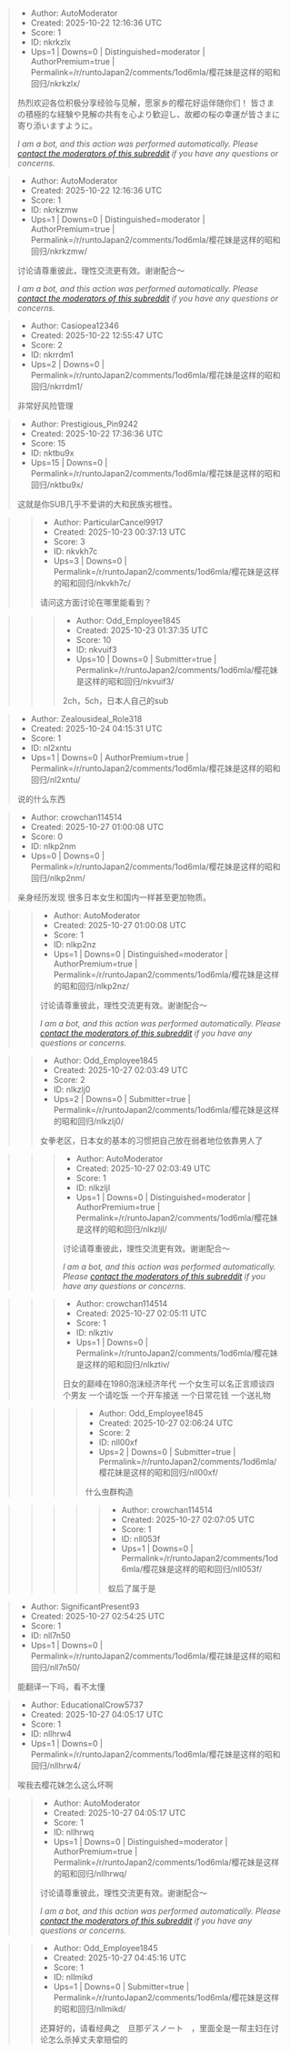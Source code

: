 > - Author: AutoModerator
> - Created: 2025-10-22 12:16:36 UTC
> - Score: 1
> - ID: nkrkzlx
> - Ups=1 | Downs=0 | Distinguished=moderator | AuthorPremium=true | Permalink=/r/runtoJapan2/comments/1od6mla/樱花妹是这样的昭和回归/nkrkzlx/
>
> 热烈欢迎各位积极分享经验与见解，愿家乡的樱花好运伴随你们！
> 皆さまの積極的な経験や見解の共有を心より歓迎し、故郷の桜の幸運が皆さまに寄り添いますように。
> 
> *I am a bot, and this action was performed automatically. Please [contact the moderators of this subreddit](/message/compose/?to=/r/runtoJapan2) if you have any questions or concerns.*

> - Author: AutoModerator
> - Created: 2025-10-22 12:16:36 UTC
> - Score: 1
> - ID: nkrkzmw
> - Ups=1 | Downs=0 | Distinguished=moderator | AuthorPremium=true | Permalink=/r/runtoJapan2/comments/1od6mla/樱花妹是这样的昭和回归/nkrkzmw/
>
> 讨论请尊重彼此，理性交流更有效。谢谢配合～
> 
> 
> *I am a bot, and this action was performed automatically. Please [contact the moderators of this subreddit](/message/compose/?to=/r/runtoJapan2) if you have any questions or concerns.*

> - Author: Casiopea12346
> - Created: 2025-10-22 12:55:47 UTC
> - Score: 2
> - ID: nkrrdm1
> - Ups=2 | Downs=0 | Permalink=/r/runtoJapan2/comments/1od6mla/樱花妹是这样的昭和回归/nkrrdm1/
>
> 非常好风险管理

> - Author: Prestigious_Pin9242
> - Created: 2025-10-22 17:36:36 UTC
> - Score: 15
> - ID: nktbu9x
> - Ups=15 | Downs=0 | Permalink=/r/runtoJapan2/comments/1od6mla/樱花妹是这样的昭和回归/nktbu9x/
>
> 这就是你SUB几乎不爱讲的大和民族劣根性。

>> - Author: ParticularCancel9917
>> - Created: 2025-10-23 00:37:13 UTC
>> - Score: 3
>> - ID: nkvkh7c
>> - Ups=3 | Downs=0 | Permalink=/r/runtoJapan2/comments/1od6mla/樱花妹是这样的昭和回归/nkvkh7c/
>>
>> 请问这方面讨论在哪里能看到？

>>> - Author: Odd_Employee1845
>>> - Created: 2025-10-23 01:37:35 UTC
>>> - Score: 10
>>> - ID: nkvuif3
>>> - Ups=10 | Downs=0 | Submitter=true | Permalink=/r/runtoJapan2/comments/1od6mla/樱花妹是这样的昭和回归/nkvuif3/
>>>
>>> 2ch，5ch，日本人自己的sub

> - Author: Zealousideal_Role318
> - Created: 2025-10-24 04:15:31 UTC
> - Score: 1
> - ID: nl2xntu
> - Ups=1 | Downs=0 | AuthorPremium=true | Permalink=/r/runtoJapan2/comments/1od6mla/樱花妹是这样的昭和回归/nl2xntu/
>
> 说的什么东西

> - Author: crowchan114514
> - Created: 2025-10-27 01:00:08 UTC
> - Score: 0
> - ID: nlkp2nm
> - Ups=0 | Downs=0 | Permalink=/r/runtoJapan2/comments/1od6mla/樱花妹是这样的昭和回归/nlkp2nm/
>
> 亲身经历发现 很多日本女生和国内一样甚至更加物质。

>> - Author: AutoModerator
>> - Created: 2025-10-27 01:00:08 UTC
>> - Score: 1
>> - ID: nlkp2nz
>> - Ups=1 | Downs=0 | Distinguished=moderator | AuthorPremium=true | Permalink=/r/runtoJapan2/comments/1od6mla/樱花妹是这样的昭和回归/nlkp2nz/
>>
>> 讨论请尊重彼此，理性交流更有效。谢谢配合～
>> 
>> 
>> *I am a bot, and this action was performed automatically. Please [contact the moderators of this subreddit](/message/compose/?to=/r/runtoJapan2) if you have any questions or concerns.*

>> - Author: Odd_Employee1845
>> - Created: 2025-10-27 02:03:49 UTC
>> - Score: 2
>> - ID: nlkzlj0
>> - Ups=2 | Downs=0 | Submitter=true | Permalink=/r/runtoJapan2/comments/1od6mla/樱花妹是这样的昭和回归/nlkzlj0/
>>
>> 女拳老区，日本女的基本的习惯把自己放在弱者地位依靠男人了

>>> - Author: AutoModerator
>>> - Created: 2025-10-27 02:03:49 UTC
>>> - Score: 1
>>> - ID: nlkzljl
>>> - Ups=1 | Downs=0 | Distinguished=moderator | AuthorPremium=true | Permalink=/r/runtoJapan2/comments/1od6mla/樱花妹是这样的昭和回归/nlkzljl/
>>>
>>> 讨论请尊重彼此，理性交流更有效。谢谢配合～
>>> 
>>> 
>>> *I am a bot, and this action was performed automatically. Please [contact the moderators of this subreddit](/message/compose/?to=/r/runtoJapan2) if you have any questions or concerns.*

>>> - Author: crowchan114514
>>> - Created: 2025-10-27 02:05:11 UTC
>>> - Score: 1
>>> - ID: nlkztiv
>>> - Ups=1 | Downs=0 | Permalink=/r/runtoJapan2/comments/1od6mla/樱花妹是这样的昭和回归/nlkztiv/
>>>
>>> 日女的巅峰在1980泡沫经济年代 一个女生可以名正言顺谈四个男友 一个请吃饭 一个开车接送 一个日常花钱 一个送礼物

>>>> - Author: Odd_Employee1845
>>>> - Created: 2025-10-27 02:06:24 UTC
>>>> - Score: 2
>>>> - ID: nll00xf
>>>> - Ups=2 | Downs=0 | Submitter=true | Permalink=/r/runtoJapan2/comments/1od6mla/樱花妹是这样的昭和回归/nll00xf/
>>>>
>>>> 什么虫群构造

>>>>> - Author: crowchan114514
>>>>> - Created: 2025-10-27 02:07:05 UTC
>>>>> - Score: 1
>>>>> - ID: nll053f
>>>>> - Ups=1 | Downs=0 | Permalink=/r/runtoJapan2/comments/1od6mla/樱花妹是这样的昭和回归/nll053f/
>>>>>
>>>>> 蚁后了属于是

> - Author: SignificantPresent93
> - Created: 2025-10-27 02:54:25 UTC
> - Score: 1
> - ID: nll7n50
> - Ups=1 | Downs=0 | Permalink=/r/runtoJapan2/comments/1od6mla/樱花妹是这样的昭和回归/nll7n50/
>
> 能翻译一下吗，看不太懂

> - Author: EducationalCrow5737
> - Created: 2025-10-27 04:05:17 UTC
> - Score: 1
> - ID: nllhrw4
> - Ups=1 | Downs=0 | Permalink=/r/runtoJapan2/comments/1od6mla/樱花妹是这样的昭和回归/nllhrw4/
>
> 唉我去樱花妹怎么这么坏啊

>> - Author: AutoModerator
>> - Created: 2025-10-27 04:05:17 UTC
>> - Score: 1
>> - ID: nllhrwq
>> - Ups=1 | Downs=0 | Distinguished=moderator | AuthorPremium=true | Permalink=/r/runtoJapan2/comments/1od6mla/樱花妹是这样的昭和回归/nllhrwq/
>>
>> 讨论请尊重彼此，理性交流更有效。谢谢配合～
>> 
>> 
>> *I am a bot, and this action was performed automatically. Please [contact the moderators of this subreddit](/message/compose/?to=/r/runtoJapan2) if you have any questions or concerns.*

>> - Author: Odd_Employee1845
>> - Created: 2025-10-27 04:45:16 UTC
>> - Score: 1
>> - ID: nllmikd
>> - Ups=1 | Downs=0 | Submitter=true | Permalink=/r/runtoJapan2/comments/1od6mla/樱花妹是这样的昭和回归/nllmikd/
>>
>> 还算好的，请看经典之　旦那デスノート　，里面全是一帮主妇在讨论怎么杀掉丈夫拿赔偿的
